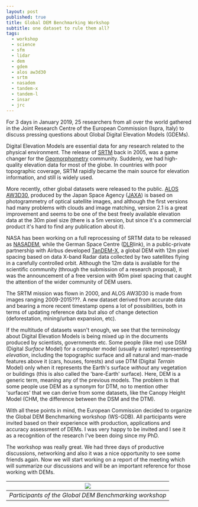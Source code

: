 ```yaml
---
layout: post
published: true
title: Global DEM Benchmarking Workshop
subtitle: one dataset to rule them all?
tags:
  - workshop
  - science
  - sfm
  - lidar
  - dem
  - gdem
  - alos aw3d30
  - srtm
  - nasadem
  - tandem-x
  - tandem-l
  - insar
  - jrc
---
```


For 3 days in January 2019, 25 researchers from all over the world gathered in the Joint Research Centre of the European Commission (Ispra, Italy) to discuss pressing questions about Global Digital Elevation Models (GDEMs).   

Digital Elevation Models are essential data for any research related to the physical environment. The release of [SRTM](link) back in 2005, was a game changer for the [Geomorphometry](http://www.geomorphometry.org) community. Suddenly, we had high-quality elevation data for most of the globe. In countries with poor topographic coverage, SRTM rapidly became the main source for elevation information, and still is widely used. 

More recently, other global datasets were released to the public. [ALOS AW3D30](link), produced by the Japan Space Agency ([JAXA](link)) is based on photogrammetry of optical satellite images, and although the first versions had many problems with clouds and image matching, version 2.1 is a great improvement and seems to be one of the best freely available elevation data at the 30m pixel size (there is a 5m version, but since it's a commercial product it's hard to find any publication about it).  

NASA has been working on a full reprocessing of SRTM data to be released as [NASADEM](link), while the German Space Centre ([DLR]()link), in a public-private partnership with Airbus developed [TanDEM-X](link), a global DEM with 12m pixel spacing based on data X-band Radar data collected by two satellites flying in a carefully controlled orbit. Although the 12m data is available for the scientific community (through the submission of a research proposal), it was the announcement of a free version with 90m pixel spacing that caught the attention of the wider community of DEM users.  

The SRTM mission was flown in 2000, and ALOS AW3D30 is made from images ranging 2009-2015???. A new dataset derived from accurate data and bearing a more recent timestamp opens a lot of possibilities, both in terms of updating reference data but also of change detection (deforestation, mining/urban expansion, etc).  

If the multitude of datasets wasn't enough, we see that the terminology about Digital Elevation Models is being mixed up in the documents produced by scientists, governments etc. Some people (like me) use DSM (Digital _Surface_ Model) for a computer model (usually a raster) representing _elevation_, including the topographic surface and all natural and man-made features above it (cars, houses, forests) and use DTM (Digital _Terrain_ Model) only when it represents the Earth's surface _without_ any vegetation or buildings (this is also called the 'bare-Earth' surface). Here, DEM is a generic term, meaning any of the previous models. The problem is that some people use DEM as a synonym for DTM, no to mention other 'surfaces' that we can derive from some datasets, like the Canopy Height Model (CHM, the difference between the DSM and the DTM).

With all these points in mind, the European Commission decided to organize the Global DEM Benchmarking workshop (WS-GDB). All participants were invited based on their experience with production, applications and accuracy assessment of DEMs. I was very happy to be invited and I see it as a recognition of the research I've been doing since my PhD.  

The workshop was really great. We had three days of productive discussions, networking and also it was a nice opportunity to see some friends again. Now we will start working on a report of the meeting which will summarize our discussions and will be an important reference for those working with DEMs.



| ![]({{site.baseurl}}/img/wsgdb_group.jpg) |
|:--:| 
| *Participants of the Global DEM Benchmarking workshop* |  


&nbsp;

<!-- {% include share-buttons.html %} -->

